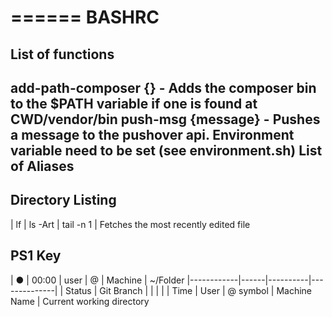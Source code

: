 ======
BASHRC
======

List of functions
-----------------
add-path-composer {} - Adds the composer bin to the $PATH variable if one is found at CWD/vendor/bin
push-msg {message} - Pushes a message to the pushover api. Environment variable need to be set (see environment.sh)
List of Aliases
---------------

Directory Listing
-----------------
| lf | ls -Art | tail -n 1 | Fetches the most recently edited file

PS1 Key
-------
| ●          | 00:00      | user | @        | Machine      | ~/Folder
|------------|------|----------|--------------|
| Status     | Git Branch |      |          |              |
| Time       | User | @ symbol | Machine Name | Current working directory
